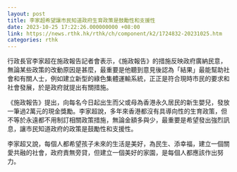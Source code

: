 ```yaml
---
layout: post
title: 李家超希望讓市民知道政府生育政策是鼓勵性和支援性
date: 2023-10-25 17:22:26.000000000 +08:00
link: https://news.rthk.hk/rthk/ch/component/k2/1724832-20231025.htm
categories: rthk
---
```


行政長官李家超在施政報告記者會表示，《施政報告》的措施反映政府廣納民意，無論某些政策的改動原因是甚麼，最重要是他聽到意見後認為「結果」最能幫助社會和有關人士，例如建立新型的綠色集體運輸系統，正正是符合現時市民的要求和社會發展，於是政府就提出有關措施。

《施政報告》提出，向每名今日起出生而父或母為香港永久居民的新生嬰兒，發放一筆過2萬元的現金獎勵。李家超說，多年來香港都沒有具導向性的生育政策，但不等於永遠都不用制訂相關政策措施，無論金額多與少，最重要是希望發出強烈訊息，讓市民知道政府的政策是鼓勵性和支援性。

李家超又說，每個人都希望孩子未來的生活是美好，為民生、添幸福，建立一個關愛共融的社會，政府責無旁貸，但建立一個美好的家園，是每個人都應該作出努力。
